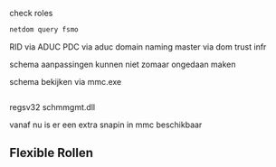 check roles

```powershell
netdom query fsmo
```


RID via ADUC
PDC via aduc
domain naming master via dom trust
infr




schema aanpassingen kunnen niet zomaar ongedaan maken


schema bekijken via mmc.exe
```powershell
```
regsv32 schmmgmt.dll


vanaf nu is er een extra snapin in mmc beschikbaar

## Flexible Rollen
